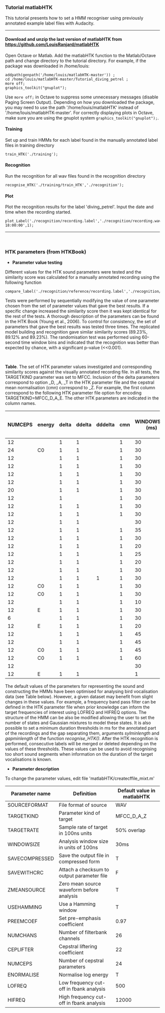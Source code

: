 
### Tutorial matlabHTK
This tutorial presents how to set a HMM recogniser using previously annotated example label files with Audacity.

---

#### Download and unzip the last version of matlabHTK from https://github.com/LouisRanjard/matlabHTK
Open Octave or Matlab. Add the matlabHTK function to the Matlab/Octave path and change directory to the tutorial directory. For example, if the package was downloaded in /home/louis:
```
addpath(genpath('/home/louis/matlabHTK-master')) ;
cd /home/louis/matlabHTK-master/Tutorial_diving_petrel ;
more off;
graphics_toolkit("gnuplot");
```
Use `more off;` in Octave to suppress some unnecessary messages (disable Paging Screen Output).
Depending on how you downloaded the package, you may need to use the path '/home/louis/matlabHTK' instead of '/home/louis/matlabHTK-master'.
For correctly displaying plots in Octave, make sure you are using the gnuplot system `graphics_toolkit("gnuplot");`.


#### Training
Set up and train HMMs for each label found in the manually annotated label files in training directory
```
train_HTK('./training');
```

#### Recognition
Run the recognition for all wav files found in the recognition directory
```
recognise_HTK('./training/train_HTK','./recognition');
```

#### Plot
Plot the recognition results for the label 'diving_petrel'. Input the date and time when the recording started.
```
plot_Label('./recognition/recording.label','./recognition/recording.wav','diving_petrel',10,'25/09/2014 18:00:00',1);
```


---

&nbsp;

### HTK parameters (from HTKBook)

* __Parameter value testing__

Different values for the HTK sound parameters were tested and the similarity score was calculated for a manually annotated recording using the following function
```
compare_label('./recognition/reference/recording.label','./recognition/recording.label',30);
```
Tests were performed by sequentially modifying the value of one parameter chosen from the set of parameter values that gave the best results. If a specific change increased the similarity score then it was kept identical for the rest of the tests. A thorough description of the parameters can be found in the HTK Book (Young et al., 2006). To control for consistency, the set of parameters that gave the best results was tested three times. The replicated model building and recognition gave similar similarity scores (89.23%, 89.12% and 89.23%). The randomisation test was performed using 60-second time window bins and indicated that the recognition was better than expected by chance, with a significant p-value (<<0.001). 

&nbsp;

__Table__. The set of HTK parameter values investigated and corresponding similarity scores against the visually annotated recording file. In all tests, the TARGETKIND parameter was set to MFCC. Inclusion of the delta parameters correspond to option _D, _A, _T in the HTK parameter file and the cepstral mean normalisation (cmn) correspond to _Z. For example, the first column correspond to the following HTK parameter file option for encoding TARGETKIND=MFCC_D_A_E. The other HTK parameters are indicated in the column names.

NUMCEPS | energy | delta | ddelta | dddelta | cmn | WINDOWSIZE (ms) | LOFREQ | HIFREQ | ZMEANSOURCE | USEHAMMING | PREEMCOEF | NUMCHANS | CEPLIFTER | ENORMALISE | Similarity versus manual annotation
--- | --- | --- | --- | --- | --- | --- | --- | --- | --- | --- | --- | --- | --- | --- | ---
12 |  | 1 | 1 |  | 1 | 30 | 500 | 6000 | T | T | 0.97 | 26 | 22 | T | 89.23%
24 | C0 | 1 | 1 |  | 1 | 30 | 500 | 12000 | T | T | 1 | 26 | 22 | T | 89.09%
12 |  | 1 | 1 |  | 1 | 30 | 500 | 6000 | T | T | 0.97 | 40 | 22 | T | 88.97%
12 |  | 1 | 1 |  | 1 | 30 | 500 | 6000 | T | T | 0.97 | 26 | 10 | T | 88.81%
12 |  | 1 | 1 |  | 1 | 30 | 500 | 6000 | T | T | 0.97 | 26 | 22 | F | 88.77%
12 |  | 1 | 1 |  | 1 | 30 | 500 | 10000 | T | T | 0.97 | 26 | 22 | T | 88.66%
20 |  | 1 | 1 |  | 1 | 30 | 500 | 6000 | T | T | 0.97 | 26 | 22 | T | 88.51%
12 |  | 1 |  |  | 1 | 30 | 500 | 6000 | T | T | 0.97 | 26 | 22 | T | 88.41%
12 |  | 1 | 1 |  | 1 | 30 | 500 | 6000 | F | T | 0.97 | 26 | 22 | T | 88.35%
12 |  | 1 | 1 |  | 1 | 30 | 500 | 6000 | T | T | 0.97 | 26 | 40 | T | 88.21%
12 |  | 1 | 1 |  |  | 30 | 500 | 6000 | T | T | 0.97 | 26 | 22 | T | 88.13%
12 |  | 1 | 1 |  | 1 | 35 | 500 | 6000 | T | T | 0.97 | 26 | 22 | T | 87.74%
12 |  | 1 | 1 |  | 1 | 30 | 500 | 8000 | T | T | 0.97 | 26 | 22 | T | 87.04%
12 |  | 1 | 1 |  | 1 | 20 | 500 | 6000 | T | T | 0.97 | 26 | 22 | T | 86.57%
12 |  | 1 | 1 |  | 1 | 25 | 500 | 6000 | T | T | 0.97 | 26 | 22 | T | 86.46%
12 |  | 1 | 1 |  | 1 | 20 | 500 | 12000 | T | T | 0.97 | 26 | 22 | T | 86.27%
12 |  | 1 | 1 |  | 1 | 30 | 500 | 12000 | T | T | 0.97 | 26 | 22 | T | 86.02%
12 |  | 1 | 1 | 1 | 1 | 30 | 500 | 6000 | T | T | 0.97 | 26 | 22 | T | 85.86%
12 | C0 | 1 | 1 |  | 1 | 30 | 500 | 6000 | T | T | 0.97 | 26 | 22 | F | 82.36%
12 | C0 | 1 | 1 |  | 1 | 30 | 500 | 6000 | T | T | 0.97 | 26 | 22 | T | 82.23%
12 |  | 1 | 1 |  | 1 | 10 | 500 | 6000 | T | T | 0.97 | 26 | 22 | T | 82.22%
12 | E | 1 | 1 |  | 1 | 30 | 500 | 6000 | T | T | 0.97 | 26 | 22 | T | 81.73%
6 |  | 1 | 1 |  | 1 | 30 | 500 | 6000 | T | T | 0.97 | 26 | 22 | T | 80.50%
12 | E | 1 | 1 |  | 1 | 20 | 500 | 6000 | T | T | 0.97 | 26 | 22 | T | 79.86%
12 |  | 1 | 1 |  | 1 | 45 | 500 | 6000 | T | T | 0.97 | 26 | 22 | T | 76.25%
12 |  | 1 | 1 |  | 1 | 45 | 500 | 12000 | T | T | 0.97 | 26 | 22 | T | 75.00%
12 | C0 | 1 | 1 |  | 1 | 45 | 500 | 6000 | T | T | 0.97 | 26 | 22 | T | 74.35%
12 | C0 | 1 | 1 |  | 1 | 60 | 500 | 12000 | T | T | 0.97 | 26 | 22 | T | 70.55%
12 |  |  |  |  |  | 30 | 500 | 6000 | T | T | 0.97 | 26 | 22 | T | 69.70%
12 | E | 1 | 1 |  |  | 1 | 0 | 22050 | T | T | 0.97 | 26 | 22 | T | 37.99%


The default values of the parameters for representing the sound and constructing the HMMs have been optimised for analysing bird vocalisation data (see Table below). However, a given dataset may benefit from slight changes in these values. For example, a frequency band pass filter can be defined in the HTK parameter file when prior knowledge can inform the target frequencies of interest using LOFREQ and HIFREQ options. The structure of the HMM can be also be modified allowing the user to set the number of states and Gaussian mixtures to model these states. It is also possible to set a minimum duration thresholds in ms for the annotated part of the recordings and the gap separating them, arguments _sylminlength_ and _gapminlength_ of the function _recognise_HTK()_. After the HTK recognition is performed, consecutive labels will be merged or deleted depending on the values of these thresholds. These values can be used to avoid recognising too short sound segments when information on the duration of the target vocalisations is known.


* __Parameter description__

To change the parameter values, edit file 'matlabHTK/createcffile_mixt.m'

Parameter name | Definition | Default value in matlabHTK
--- | --- | ---
SOURCEFORMAT | File format of source | WAV
TARGETKIND | Parameter kind of target | MFCC_D_A_Z
TARGETRATE | Sample rate of target in 100ns units | 50% overlap
WINDOWSIZE | Analysis window size in units of 100ns | 30ms
SAVECOMPRESSED | Save the output file in compressed form | T
SAVEWITHCRC | Attach a checksum to output parameter file | F
ZMEANSOURCE | Zero mean source waveform before analysis | T
USEHAMMING | Use a Hamming window | T
PREEMCOEF | Set pre-emphasis coefficient | 0.97
NUMCHANS | Number of filterbank channels | 26
CEPLIFTER | Cepstral liftering coefficient | 22
NUMCEPS | Number of cepstral parameters | 24
ENORMALISE | Normalise log energy | T
LOFREQ | Low frequency cut-off in fbank analysis | 500
HIFREQ | High frequency cut-off in fbank analysis | 12000

